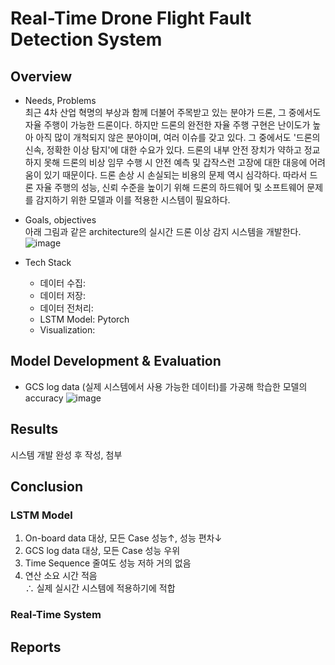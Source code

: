 # Real-Time Drone Flight Fault Detection System
## Overview
* Needs, Problems<br>
 최근 4차 산업 혁명의 부상과 함께 더불어 주목받고 있는 분야가 드론, 그 중에서도 자율 주행이 가능한 드론이다. 하지만 드론의 완전한 자율 주행 구현은 난이도가 높아 아직 많이 개척되지 않은 분야이며, 여러 이슈를 갖고 있다. 그 중에서도 '드론의 신속, 정확한 이상 탐지'에 대한 수요가 있다. 드론의 내부 안전 장치가 약하고 정교하지 못해 드론의 비상 임무 수행 시 안전 예측 및 갑작스런 고장에 대한 대응에 어려움이 있기 때문이다. 드론 손상 시 손실되는 비용의 문제 역시 심각하다. 따라서 드론 자율 주행의 성능, 신뢰 수준을 높이기 위해 드론의 하드웨어 및 소프트웨어 문제를 감지하기 위한 모델과 이를 적용한 시스템이 필요하다.

* Goals, objectives<br>
 아래 그림과 같은 architecture의 실시간 드론 이상 감지 시스템을 개발한다.
![image](https://user-images.githubusercontent.com/48075848/122977825-cc596100-d3d0-11eb-8109-791698267a27.png)

* Tech Stack
    - 데이터 수집:
    - 데이터 저장:
    - 데이터 전처리:
    - LSTM Model: Pytorch
    - Visualization:

## Model Development & Evaluation
- GCS log data (실제 시스템에서 사용 가능한 데이터)를 가공해 학습한 모델의 accuracy
![image](https://user-images.githubusercontent.com/48075848/122979223-44745680-d3d2-11eb-9537-f40cf2404e4d.png)

## Results
시스템 개발 완성 후 작성, 첨부

## Conclusion
### LSTM Model
1. On-board data 대상, 모든 Case 성능↑, 성능 편차↓
2. GCS log data 대상, 모든 Case 성능 우위
3. Time Sequence 줄여도 성능 저하 거의 없음
4. 연산 소요 시간 적음<br>
∴ 실제 실시간 시스템에 적용하기에 적합

### Real-Time System

## Reports
